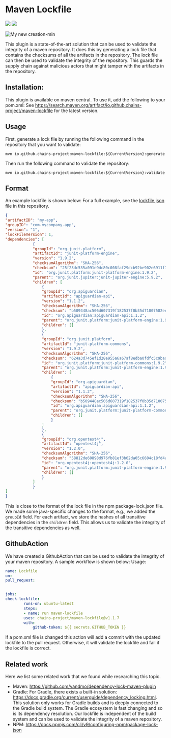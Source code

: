 
# Maven Lockfile
<p align="left">
    <a href="https://img.shields.io/badge/semver-2.0.0-blue" alt=SemVersion">
        <img src="https://img.shields.io/badge/semver-2.0.0-blue" /></a>
    <a href="https://maven-badges.herokuapp.com/maven-central/io.github.chains-project/maven-lockfile/badge.png?gav=true" alt=Maven-Central">
        <img src="https://maven-badges.herokuapp.com/maven-central/io.github.chains-project/maven-lockfile/badge.png?gav=true" /></a>
</p>

![My new creation-min](https://user-images.githubusercontent.com/25300639/229370974-7071d818-e094-4959-8b2f-e2050368ee1c.png)

This plugin is a state-of-the-art solution that can be used to validate the integrity of a maven repository. It does this by generating a lock file that contains the checksums of all the artifacts in the repository. The lock file can then be used to validate the integrity of the repository.
This guards the supply chain against malicious actors that might tamper with the artifacts in the repository.

## Installation:

This plugin is available on maven central. To use it, add the following to your pom.xml:
See https://search.maven.org/artifact/io.github.chains-project/maven-lockfile for the latest version.

## Usage
First, generate a lock file by running the following command in the repository that you want to validate:

```
mvn io.github.chains-project:maven-lockfile:${CurrentVersion}:generate
```

Then run the following command to validate the repository:

```
mvn io.github.chains-project:maven-lockfile:${CurrentVersion}:validate
```

## Format

An example lockfile is shown below:
For a full example, see the [lockfile.json](lockfile.json) file in this repository.
```json
{
"artifactID": "my-app",
"groupID": "com.mycompany.app",
"version": "1",
"lockFileVersion": 1,
"dependencies": [
            {
            "groupId": "org.junit.platform",
            "artifactId": "junit-platform-engine",
            "version": "1.9.2",
            "checksumAlgorithm": "SHA-256",
            "checksum": "25f23dc535a091e9dc80c008faf29dcb92be902e6911f77a736fbaf019908367",
            "id": "org.junit.platform:junit-platform-engine:1.9.2",
            "parent": "org.junit.jupiter:junit-jupiter-engine:5.9.2",
            "children": [
                {
                "groupId": "org.apiguardian",
                "artifactId": "apiguardian-api",
                "version": "1.1.2",
                "checksumAlgorithm": "SHA-256",
                "checksum": "b509448ac506d607319f182537f0b35d71007582ec741832a1f111e5b5b70b38",
                "id": "org.apiguardian:apiguardian-api:1.1.2",
                "parent": "org.junit.platform:junit-platform-engine:1.9.2",
                "children": []
                },
                {
                "groupId": "org.junit.platform",
                "artifactId": "junit-platform-commons",
                "version": "1.9.2",
                "checksumAlgorithm": "SHA-256",
                "checksum": "624a3d745ef1d28e955a6a67af8edba0fdfc5c9bad680a73f67a70bb950a683d",
                "id": "org.junit.platform:junit-platform-commons:1.9.2",
                "parent": "org.junit.platform:junit-platform-engine:1.9.2",
                "children": [
                    {
                    "groupId": "org.apiguardian",
                    "artifactId": "apiguardian-api",
                    "version": "1.1.2",
                    "checksumAlgorithm": "SHA-256",
                    "checksum": "b509448ac506d607319f182537f0b35d71007582ec741832a1f111e5b5b70b38",
                    "id": "org.apiguardian:apiguardian-api:1.1.2",
                    "parent": "org.junit.platform:junit-platform-commons:1.9.2",
                    "children": []
                    }
                ]
                },
                {
                "groupId": "org.opentest4j",
                "artifactId": "opentest4j",
                "version": "1.2.0",
                "checksumAlgorithm": "SHA-256",
                "checksum": "58812de60898d976fb81ef3b62da05c6604c18fd4a249f5044282479fc286af2",
                "id": "org.opentest4j:opentest4j:1.2.0",
                "parent": "org.junit.platform:junit-platform-engine:1.9.2",
                "children": []
                }
            ]
            }
]
}
```
This is close to the format of the lock file in the npm package-lock.json file.
We made some java-specific changes to the format, e.g., we added the `groupId` field.
For each artifact, we store the hashes of all transitive dependencies in the `children` field.
This allows us to validate the integrity of the transitive dependencies as well.
## GithubAction

We have created a GithubAction that can be used to validate the integrity of your maven repository.
A sample workflow is shown below:
Usage:
```yml
name: Lockfile
on:
pull_request:


jobs:
check-lockfile:
        runs-on: ubuntu-latest
        steps:
        - name: run maven-lockfile
        uses: chains-project/maven-lockfile@v1.1.7
        with:
            github-token: ${{ secrets.GITHUB_TOKEN }}
```
If a pom.xml file is changed this action will add a commit with the updated lockfile to the pull request.
Otherwise, it will validate the lockfile and fail if the lockfile is correct.

## Related work

Here we list some related work that we found while researching this topic.

- Maven: https://github.com/vandmo/dependency-lock-maven-plugin
- Gradle: For Gradle, there exists a built-in solution: https://docs.gradle.org/current/userguide/dependency_locking.html. This solution only works for Gradle builds and is deeply connected to the Gradle build system. The Gradle ecosystem is fast changing and so is its dependency resolution. Our lockfile is independent of the build system and can be used to validate the integrity of a maven repository.
- NPM: https://docs.npmjs.com/cli/v9/configuring-npm/package-lock-json
